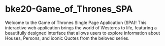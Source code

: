 # bke20-Game_of_Thrones_SPA
Welcome to the Game of Thrones Single Page Application (SPA)! This interactive web application brings the world of Westeros to life, featuring a beautifully designed interface that allows users to explore information about Houses, Persons, and iconic Quotes from the beloved series.
